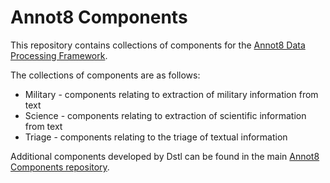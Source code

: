 # Annot8 Components

This repository contains collections of components for the [Annot8 Data Processing Framework](https://github.com/annot8).

The collections of components are as follows:

* Military - components relating to extraction of military information from text
* Science - components relating to extraction of scientific information from text
* Triage - components relating to the triage of textual information

Additional components developed by Dstl can be found in the main [Annot8 Components repository](https://github.com/annot8/annot8-components).